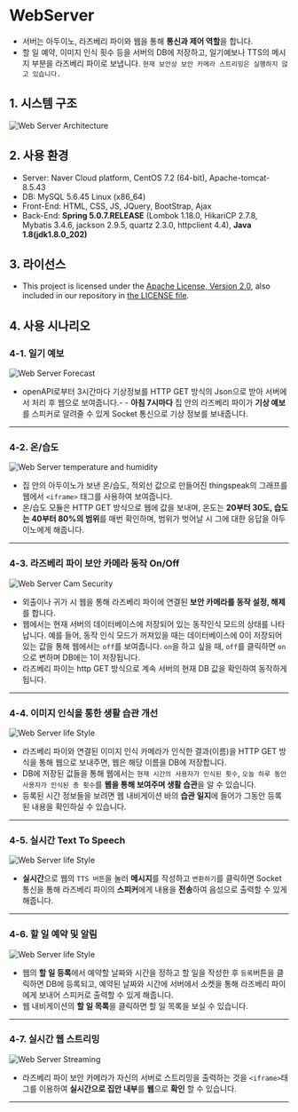 # WebServer

- 서버는 아두이노, 라즈베리 파이와 웹을 통해 **통신과 제어 역할**을 합니다.
- 할 일 예약, 이미지 인식 횟수 등을 서버의 DB에 저장하고, 일기예보나 TTS의 메시지 부분을 라즈베리 파이로 보냅니다. `현재 보안상 보안 카메라 스트리밍은 실행하지 않고 있습니다.`

## 1. 시스템 구조
![Web Server Architecture](/resources/image/webserverArchitecture.jpg)

## 2. 사용 환경
- Server: Naver Cloud platform, CentOS 7.2 (64-bit), Apache-tomcat-8.5.43
- DB: MySQL 5.6.45 Linux (x86_64)
- Front-End: HTML, CSS, JS, JQuery, BootStrap, Ajax
- Back-End: **Spring 5.0.7.RELEASE** (Lombok 1.18.0, HikariCP 2.7.8, Mybatis 3.4.6, jackson 2.9.5, quartz 2.3.0, httpclient 4.4), **Java 1.8(jdk1.8.0_202)**

## 3. 라이선스
- This project is licensed under the [Apache License, Version 2.0](https://www.apache.org/licenses/LICENSE-2.0), also included in our repository in [the LICENSE file](https://github.com/khw5123/SmartHomeNotification/blob/master/LICENSE).

## 4. 사용 시나리오
### 4-1. 일기 예보
![Web Server Forecast](/resources/image/serverForecast.jpg)
- openAPI로부터 3시간마다 기상정보를 HTTP GET 방식의 Json으로 받아 서버에서 처리 후 웹으로 보여줍니다.- - **아침 7시마다** 집 안의 라즈베리 파이가 **기상 예보**를 스피커로 알려줄 수 있게 Socket 통신으로 기상 정보를 보내줍니다.
***

### 4-2. 온/습도 
![Web Server temperature and humidity](/resources/image/webTempHum.jpg)
- 집 안의 아두이노가 보낸 온/습도, 적외선 값으로 만들어진 thingspeak의 그래프를 웹에서 `<iframe>` 태그를 사용하여 보여줍니다. 
- 온/습도 모듈은 HTTP GET 방식으로 웹에 값을 보내며, 온도는 **20부터 30도, 습도는 40부터 80%의 범위**를 매번 확인하며, 범위가 벗어날 시 그에 대한 응답을 아두이노에게 해줍니다.
***

### 4-3. 라즈베리 파이 보안 카메라 동작 On/Off
![Web Server Cam Security](/resources/image/serverSecurityOnOff.jpg)
- 외출이나 귀가 시 웹을 통해 라즈베리 파이에 연결된 **보안 카메라를 동작 설정, 해제**를 합니다. 
- 웹에서는 현재 서버의 데이터베이스에 저장되어 있는 동작인식 모드의 상태를 나타납니다. 예를 들어, 동작 인식 모드가 꺼져있을 때는 데이터베이스에 0이 저장되어있는 값을 통해  웹에서는 `off`를 보여줍니다. `on`을 하고 싶을 때, `off`를 클릭하면 `on`으로 변하며 DB에는 1이 저장됩니다. 
- 라즈베리 파이는 http GET 방식으로 계속 서버의 현재 DB 값을 확인하여 동작하게 됩니다.
***

### 4-4. 이미지 인식을 통한 생활 습관 개선
![Web Server life Style](/resources/image/serverLifeStyle.jpg)
- 라즈베리 파이와 연결된 이미지 인식 카메라가 인식한 결과(이름)을 HTTP GET 방식을 통해 웹으로 보내주면, 웹은 해당 이름을 DB에 저장합니다. 
- DB에 저장된 값들을 통해 웹에서는 `현재 시간의 사용자가 인식된 횟수`, `오늘 하루 동안 사용자가 인식된 총 횟수`를 **웹을 통해 보여주며 생활 습관**을 알 수 있습니다. 
- 등록된 시간 정보들을 보려면 웹 내비게이션 바의 **습관 일지**에 들어가 그동안 등록된 내용을 확인하실 수 있습니다. 
***

### 4-5. 실시간 Text To Speech
![Web Server life Style](/resources/image/webTTS.jpg)
- **실시간**으로 웹의 `TTS 버튼`을 눌러 **메시지**를 작성하고 `변환하기`를 클릭하면 Socket 통신을 통해 라즈베리 파이의 **스피커**에게 내용을 **전송**하여 음성으로 출력할 수 있게 해줍니다.
***

### 4-6. 할 일 예약 및 알림
![Web Server life Style](/resources/image/webTodo.jpg)
- 웹의 **할 일 등록**에서 예약할 날짜와 시간을 정하고 할 일을 작성한 후 `등록`버튼을 클릭하면 DB에 등록되고, 예약된 날짜와 시간에 서버에서 소켓을 통해 라즈베리 파이에게 보내어 스피커로 출력할 수 있게 해줍니다.
- 웹 내비게이션의 **할 일 목록**을 클릭하면 할 일 목록을 보실 수 있습니다.
***

### 4-7. 실시간 웹 스트리밍 
![Web Server Streaming](/resources/image/serverStreaming.jpg)
- 라즈베리 파이 보안 카메라가 자신의 서버로 스트리밍을 출력하는 것을 `<iframe>`태그를 이용하여 **실시간으로 집안 내부**를 **웹**으로 **확인** 할 수 있습니다.
***
